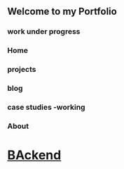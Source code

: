 ## Welcome to my Portfolio

### work under progress

### Home
### projects
### blog
### case studies -working
### About 

# [BAckend](https://github.com/AjayShukla007?tab=repositories)